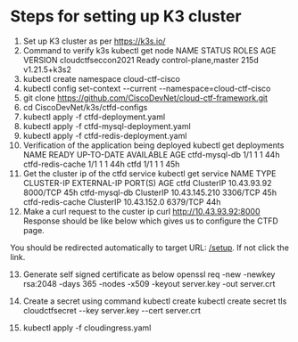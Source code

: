 # Steps for setting up K3 cluster
1) Set up K3 cluster as per https://k3s.io/
2) Command to verify k3s kubectl get node
NAME                 STATUS   ROLES                  AGE    VERSION
cloudctfseccon2021   Ready    control-plane,master   215d   v1.21.5+k3s2
3) kubectl create namespace cloud-ctf-cisco
4) kubectl config set-context --current --namespace=cloud-ctf-cisco
5) git clone https://github.com/CiscoDevNet/cloud-ctf-framework.git
6) cd CiscoDevNet/k3s/ctfd-configs
7) kubectl apply -f ctfd-deployment.yaml
8) kubectl apply -f ctfd-mysql-deployment.yaml
9) kubectl apply -f ctfd-redis-deployment.yaml
10) Verification of the application being deployed
kubectl get deployments
NAME               READY   UP-TO-DATE   AVAILABLE   AGE
ctfd-mysql-db      1/1     1            1           44h
ctfd-redis-cache   1/1     1            1           44h
ctfd               1/1     1            1           45h
11) Get the cluster ip of the ctfd service
kubectl get service
NAME               TYPE        CLUSTER-IP      EXTERNAL-IP   PORT(S)    AGE
ctfd               ClusterIP   10.43.93.92     <none>        8000/TCP   45h
ctfd-mysql-db      ClusterIP   10.43.145.210   <none>        3306/TCP   45h
ctfd-redis-cache   ClusterIP   10.43.152.0     <none>        6379/TCP   44h
12) Make a curl request to the custer ip curl http://10.43.93.92:8000
Response should be like below which gives us to configure the CTFD page.
<!DOCTYPE HTML PUBLIC "-//W3C//DTD HTML 3.2 Final//EN">
<title>Redirecting...</title>
<p>You should be redirected automatically to target URL: <a href="/setup">/setup</a>.  If not click the link.

13) Generate self signed certificate as below 
openssl req -new -newkey rsa:2048 -days 365 -nodes -x509 -keyout server.key -out server.crt

14) Create a secret using command 
kubectl create kubectl create secret tls cloudctfsecret --key server.key --cert server.crt

15) kubectl apply -f cloudingress.yaml
